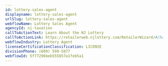 ```yaml
---
id: lottery-sales-agent
displayname: lottery-sales-agent
urlSlug: lottery-sales-agent
webflowName: Lottery Sales Agent
agencyId: nj-taxation
callToActionText: Learn About the NJ Lottery
callToActionLink: https://retailerweb.njlottery.com/RetailerWizard/#/home
webflowIndustry: Lottery Agent
licenseCertificationClassification: LICENSE
divisionPhone: (609) 599-5877
webflowId: 5f77296beb555857a1feb5a1
---
```

